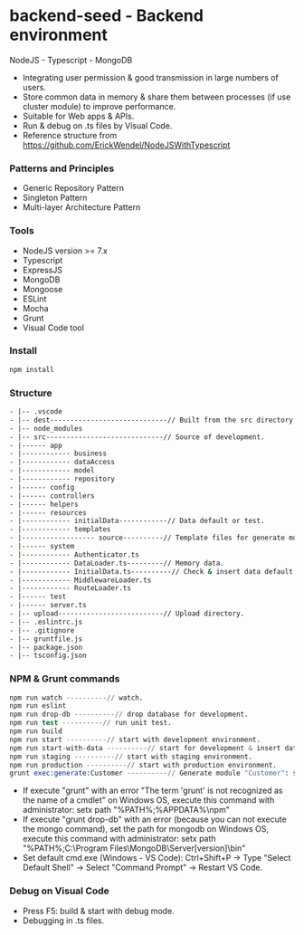 # backend-seed - Backend environment
NodeJS - Typescript - MongoDB

* Integrating user permission & good transmission in large numbers of users.
* Store common data in memory & share them between processes (if use cluster module) to improve performance.
* Suitable for Web apps & APIs.
* Run & debug on .ts files by Visual Code.
* Reference structure from https://github.com/ErickWendel/NodeJSWithTypescript

### Patterns and Principles

- Generic Repository Pattern
- Singleton Pattern
- Multi-layer Architecture Pattern

### Tools

- NodeJS version >= 7.x
- Typescript
- ExpressJS
- MongoDB
- Mongoose
- ESLint
- Mocha
- Grunt
- Visual Code tool

### Install

```s
npm install
```

### Structure

```sh
- |-- .vscode
- |-- dest-----------------------------// Built from the src directory.
- |-- node_modules
- |-- src-----------------------------// Source of development.
- |------ app
- |------------ business
- |------------ dataAccess
- |------------ model
- |------------ repository
- |------ config
- |------ controllers
- |------ helpers
- |------ resources
- |------------ initialData------------// Data default or test.
- |------------ templates
- |------------------ source----------// Template files for generate module.
- |------ system
- |------------ Authenticator.ts
- |------------ DataLoader.ts---------// Memory data.
- |------------ InitialData.ts----------// Check & insert data default or test.
- |------------ MiddlewareLoader.ts
- |------------ RouteLoader.ts
- |------ test
- |------ server.ts
- |-- upload--------------------------// Upload directory.
- |-- .eslintrc.js
- |-- .gitignore
- |-- gruntfile.js
- |-- package.json
- |-- tsconfig.json
```

### NPM & Grunt commands

```s
npm run watch ----------// watch.
npm run eslint
npm run drop-db ----------// drop database for development.
npm run test ----------// run unit test.
npm run build
npm run start ----------// start with development environment.
npm run start-with-data ----------// start for development & insert data test.
npm run staging ----------// start with staging environment.
npm run production ----------// start with production environment.
grunt exec:generate:Customer ----------// Generate module "Customer": schema, model, repository, business, controller,... (without route loader)
```

* If execute "grunt" with an error "The term 'grunt' is not recognized as the name of a cmdlet" on Windows OS, execute this command with administrator: setx path "%PATH%;%APPDATA%\npm"
* If execute "grunt drop-db" with an error (because you can not execute the mongo command), set the path for mongodb on Windows OS, execute this command with administrator: setx path "%PATH%;C:\Program Files\MongoDB\Server\[version]\bin"
* Set default cmd.exe (Windows - VS Code): Ctrl+Shift+P -> Type "Select Default Shell" -> Select "Command Prompt" -> Restart VS Code.

### Debug on Visual Code

* Press F5: build & start with debug mode.
* Debugging in .ts files.
